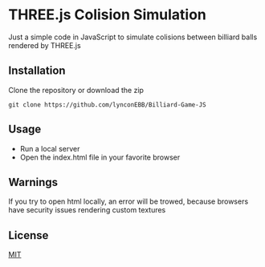 # THREE.js Colision Simulation

Just a simple code in JavaScript to simulate colisions between billiard balls rendered by THREE.js

## Installation

Clone the repository or download the zip

```git
git clone https://github.com/lynconEBB/Billiard-Game-JS
```

## Usage

- Run a local server
- Open the index.html file in your favorite browser

## Warnings

If you try to open html locally, an error will be trowed, because browsers have security issues rendering custom textures  

## License
[MIT](https://choosealicense.com/licenses/mit/)
